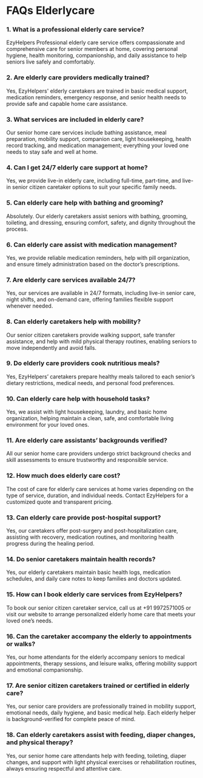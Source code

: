 # FAQs Elderlycare

### 1. What is a professional elderly care service?
EzyHelpers Professional elderly care service offers compassionate and comprehensive care for senior members at home, covering personal hygiene, health monitoring, companionship, and daily assistance to help seniors live safely and comfortably.

### 2. Are elderly care providers medically trained?
Yes, EzyHelpers' elderly caretakers are trained in basic medical support, medication reminders, emergency response, and senior health needs to provide safe and capable home care assistance.

### 3. What services are included in elderly care?
Our senior home care services include bathing assistance, meal preparation, mobility support, companion care, light housekeeping, health record tracking, and medication management; everything your loved one needs to stay safe and well at home.

### 4. Can I get 24/7 elderly care support at home?
Yes, we provide live-in elderly care, including full-time, part-time, and live-in senior citizen caretaker options to suit your specific family needs.

### 5. Can elderly care help with bathing and grooming?
Absolutely. Our elderly caretakers assist seniors with bathing, grooming, toileting, and dressing, ensuring comfort, safety, and dignity throughout the process.

### 6. Can elderly care assist with medication management?
Yes, we provide reliable medication reminders, help with pill organization, and ensure timely administration based on the doctor’s prescriptions.

### 7. Are elderly care services available 24/7?
Yes, our services are available in 24/7 formats, including live-in senior care, night shifts, and on-demand care, offering families flexible support whenever needed.

### 8. Can elderly caretakers help with mobility?
Our senior citizen caretakers provide walking support, safe transfer assistance, and help with mild physical therapy routines, enabling seniors to move independently and avoid falls.

### 9. Do elderly care providers cook nutritious meals?
Yes, EzyHelpers’ caretakers prepare healthy meals tailored to each senior’s dietary restrictions, medical needs, and personal food preferences.

### 10. Can elderly care help with household tasks?
Yes, we assist with light housekeeping, laundry, and basic home organization, helping maintain a clean, safe, and comfortable living environment for your loved ones.

### 11. Are elderly care assistants’ backgrounds verified?
All our senior home care providers undergo strict background checks and skill assessments to ensure trustworthy and responsible service.

### 12. How much does elderly care cost?
The cost of care for elderly care services at home varies depending on the type of service, duration, and individual needs. Contact EzyHelpers for a customized quote and transparent pricing.

### 13. Can elderly care provide post-hospital support?
Yes, our caretakers offer post-surgery and post-hospitalization care, assisting with recovery, medication routines, and monitoring health progress during the healing period.

### 14. Do senior caretakers maintain health records?
Yes, our elderly caretakers maintain basic health logs, medication schedules, and daily care notes to keep families and doctors updated.

### 15. How can I book elderly care services from EzyHelpers?
To book our senior citizen caretaker service, call us at +91 9972571005 or visit our website to arrange personalized elderly home care that meets your loved one’s needs.

### 16. Can the caretaker accompany the elderly to appointments or walks?
Yes, our home attendants for the elderly accompany seniors to medical appointments, therapy sessions, and leisure walks, offering mobility support and emotional companionship.

### 17. Are senior citizen caretakers trained or certified in elderly care?
Yes, our senior care providers are professionally trained in mobility support, emotional needs, daily hygiene, and basic medical help. Each elderly helper is background-verified for complete peace of mind.

### 18. Can elderly caretakers assist with feeding, diaper changes, and physical therapy?
Yes, our senior home care attendants help with feeding, toileting, diaper changes, and support with light physical exercises or rehabilitation routines, always ensuring respectful and attentive care.

